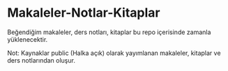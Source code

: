 # Makaleler-Notlar-Kitaplar

Beğendiğim makaleler, ders notları, kitaplar bu repo içerisinde zamanla yüklenecektir. 

Not: Kaynaklar public (Halka açık) olarak yayımlanan makaleler, kitaplar ve ders notlarından oluşur.
